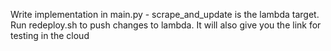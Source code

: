 Write implementation in main.py - scrape_and_update is the lambda target. Run redeploy.sh to push changes to lambda. It will also give you the link for testing in the cloud
